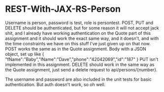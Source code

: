 # REST-With-JAX-RS-Person

Username is person, password is test, role is persontest.
POST, PUT and DELETE should be authenticated, but for some reason it will not accept jack shit, and I already have working authentication on the Quote part of this assignment and it should work the exact same way, and it doesn't, and with the time constraints we have on this stuff I've just given up on that now.
POST works the same as in the Quote assignment. Body with a JSON object, set up like { "fName":"Baby","lName":"Dave","phone":"42042069","id":"187" }
PUT isn't implemented in this assignment.
DELETE should work in the same way as the Quote assignment, just send a delete request to api/persons/{number}.

The username and password are also included in the unit tests for basic authentication. But auth doesn't work, so oh well.
